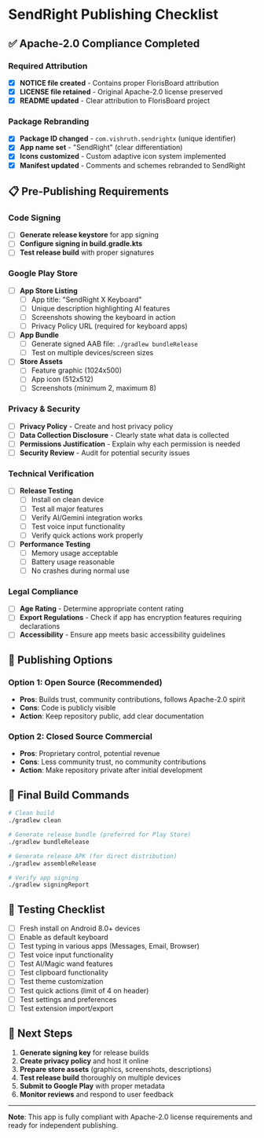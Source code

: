 # SendRight Publishing Checklist

## ✅ Apache-2.0 Compliance Completed

### Required Attribution
- [x] **NOTICE file created** - Contains proper FlorisBoard attribution
- [x] **LICENSE file retained** - Original Apache-2.0 license preserved
- [x] **README updated** - Clear attribution to FlorisBoard project

### Package Rebranding
- [x] **Package ID changed** - `com.vishruth.sendrightx` (unique identifier)
- [x] **App name set** - "SendRight" (clear differentiation)
- [x] **Icons customized** - Custom adaptive icon system implemented
- [x] **Manifest updated** - Comments and schemes rebranded to SendRight

## 📋 Pre-Publishing Requirements

### Code Signing
- [ ] **Generate release keystore** for app signing
- [ ] **Configure signing in build.gradle.kts**
- [ ] **Test release build** with proper signatures

### Google Play Store
- [ ] **App Store Listing**
  - [ ] App title: "SendRight X Keyboard"
  - [ ] Unique description highlighting AI features
  - [ ] Screenshots showing the keyboard in action
  - [ ] Privacy Policy URL (required for keyboard apps)
  
- [ ] **App Bundle**
  - [ ] Generate signed AAB file: `./gradlew bundleRelease`
  - [ ] Test on multiple devices/screen sizes
  
- [ ] **Store Assets**
  - [ ] Feature graphic (1024x500)
  - [ ] App icon (512x512)
  - [ ] Screenshots (minimum 2, maximum 8)

### Privacy & Security
- [ ] **Privacy Policy** - Create and host privacy policy
- [ ] **Data Collection Disclosure** - Clearly state what data is collected
- [ ] **Permissions Justification** - Explain why each permission is needed
- [ ] **Security Review** - Audit for potential security issues

### Technical Verification
- [ ] **Release Testing**
  - [ ] Install on clean device
  - [ ] Test all major features
  - [ ] Verify AI/Gemini integration works
  - [ ] Test voice input functionality
  - [ ] Verify quick actions work properly
  
- [ ] **Performance Testing**
  - [ ] Memory usage acceptable
  - [ ] Battery usage reasonable
  - [ ] No crashes during normal use

### Legal Compliance
- [ ] **Age Rating** - Determine appropriate content rating
- [ ] **Export Regulations** - Check if app has encryption features requiring declarations
- [ ] **Accessibility** - Ensure app meets basic accessibility guidelines

## 🚀 Publishing Options

### Option 1: Open Source (Recommended)
- **Pros**: Builds trust, community contributions, follows Apache-2.0 spirit
- **Cons**: Code is publicly visible
- **Action**: Keep repository public, add clear documentation

### Option 2: Closed Source Commercial
- **Pros**: Proprietary control, potential revenue
- **Cons**: Less community trust, no community contributions
- **Action**: Make repository private after initial development

## 🔧 Final Build Commands

```bash
# Clean build
./gradlew clean

# Generate release bundle (preferred for Play Store)
./gradlew bundleRelease

# Generate release APK (for direct distribution)
./gradlew assembleRelease

# Verify app signing
./gradlew signingReport
```

## 📱 Testing Checklist

- [ ] Fresh install on Android 8.0+ devices
- [ ] Enable as default keyboard
- [ ] Test typing in various apps (Messages, Email, Browser)
- [ ] Test voice input functionality
- [ ] Test AI/Magic wand features
- [ ] Test clipboard functionality
- [ ] Test theme customization
- [ ] Test quick actions (limit of 4 on header)
- [ ] Test settings and preferences
- [ ] Test extension import/export

## 🎯 Next Steps

1. **Generate signing key** for release builds
2. **Create privacy policy** and host it online  
3. **Prepare store assets** (graphics, screenshots, descriptions)
4. **Test release build** thoroughly on multiple devices
5. **Submit to Google Play** with proper metadata
6. **Monitor reviews** and respond to user feedback

---

**Note**: This app is fully compliant with Apache-2.0 license requirements and ready for independent publishing.
